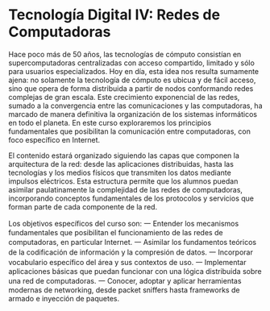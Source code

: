 # Tecnología Digital IV: Redes de Computadoras

Hace poco más de 50 años, las tecnologías de cómputo consistían en supercomputadoras centralizadas con acceso compartido, limitado y sólo para usuarios especializados. Hoy en día, esta idea nos resulta sumamente ajena: no solamente la tecnología de cómputo es ubicua y de fácil acceso, sino que opera de forma distribuida a partir de nodos conformando redes complejas de gran escala. Este crecimiento exponencial de las redes, sumado a la convergencia entre las comunicaciones y las computadoras, ha marcado de manera definitiva la organización de los sistemas informáticos en todo el planeta. En este curso exploraremos los principios fundamentales que posibilitan la comunicación entre computadoras, con foco específico en Internet.

El contenido estará organizado siguiendo las capas que componen la arquitectura de la red: desde las aplicaciones distribuidas, hasta las tecnologías y los medios físicos que transmiten los datos mediante impulsos eléctricos. Esta estructura permite que los alumnos puedan asimilar paulatinamente la complejidad de las redes de computadoras, incorporando conceptos fundamentales de los protocolos y servicios que forman parte de cada componente de la red.

Los objetivos específicos del curso son:
  ⼀ Entender los mecanismos fundamentales que posibilitan el funcionamiento de las redes de computadoras, en particular Internet.
  ⼀ Asimilar los fundamentos teóricos de la codificación de información y la compresión de datos.
  ⼀ Incorporar vocabulario específico del área y sus contextos de uso.
  ⼀ Implementar aplicaciones básicas que puedan funcionar con una lógica distribuida sobre una red de computadoras.
  ⼀ Conocer, adoptar y aplicar herramientas modernas de networking, desde packet sniffers hasta frameworks de armado e inyección de paquetes.
